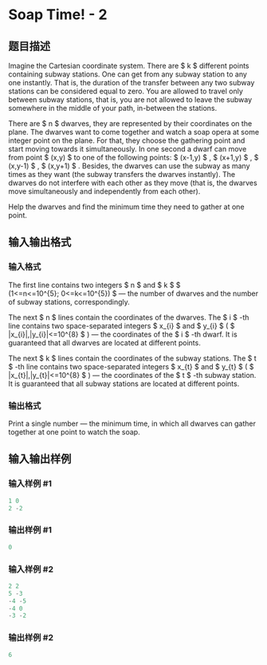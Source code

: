# Soap Time! - 2

## 题目描述

Imagine the Cartesian coordinate system. There are $ k $ different points containing subway stations. One can get from any subway station to any one instantly. That is, the duration of the transfer between any two subway stations can be considered equal to zero. You are allowed to travel only between subway stations, that is, you are not allowed to leave the subway somewhere in the middle of your path, in-between the stations.

There are $ n $ dwarves, they are represented by their coordinates on the plane. The dwarves want to come together and watch a soap opera at some integer point on the plane. For that, they choose the gathering point and start moving towards it simultaneously. In one second a dwarf can move from point $ (x,y) $ to one of the following points: $ (x-1,y) $ , $ (x+1,y) $ , $ (x,y-1) $ , $ (x,y+1) $ . Besides, the dwarves can use the subway as many times as they want (the subway transfers the dwarves instantly). The dwarves do not interfere with each other as they move (that is, the dwarves move simultaneously and independently from each other).

Help the dwarves and find the minimum time they need to gather at one point.

## 输入输出格式

### 输入格式

The first line contains two integers $ n $ and $ k $ $ (1<=n<=10^{5}; 0<=k<=10^{5}) $ — the number of dwarves and the number of subway stations, correspondingly.

The next $ n $ lines contain the coordinates of the dwarves. The $ i $ -th line contains two space-separated integers $ x_{i} $ and $ y_{i} $ ( $ |x_{i}|,|y_{i}|<=10^{8} $ ) — the coordinates of the $ i $ -th dwarf. It is guaranteed that all dwarves are located at different points.

The next $ k $ lines contain the coordinates of the subway stations. The $ t $ -th line contains two space-separated integers $ x_{t} $ and $ y_{t} $ ( $ |x_{t}|,|y_{t}|<=10^{8} $ ) — the coordinates of the $ t $ -th subway station. It is guaranteed that all subway stations are located at different points.

### 输出格式

Print a single number — the minimum time, in which all dwarves can gather together at one point to watch the soap.

## 输入输出样例

### 输入样例 #1

```cpp
1 0
2 -2

```
### 输出样例 #1

```cpp
0

```
### 输入样例 #2

```cpp
2 2
5 -3
-4 -5
-4 0
-3 -2

```
### 输出样例 #2

```cpp
6

```
